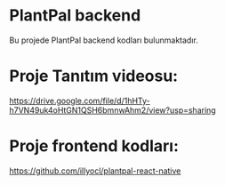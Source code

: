 # PlantPal backend
Bu projede PlantPal backend kodları bulunmaktadır.

# Proje Tanıtım videosu:
https://drive.google.com/file/d/1hHTy-h7VN49uk4oHtGN1QSH6bmnwAhm2/view?usp=sharing

# Proje frontend kodları:
https://github.com/illyocl/plantpal-react-native
